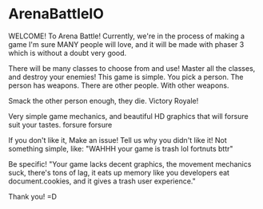 # ArenaBattleIO
WELCOME! To Arena Battle!
Currently, we're in the process of making a game I'm sure MANY people will love, 
and it will be made with phaser 3 which is without a doubt very good.

There will be many classes to choose from and use! Master all the classes, and destroy your enemies!
This game is simple. You pick a person. The person has weapons.
There are other people. With other weapons.

Smack the other person enough, they die.
Victory Royale!

Very simple game mechanics, and beautiful HD graphics that will forsure suit your tastes.
forsure forsure

If you don't like it, Make an issue! Tell us why you didn't like it! Not something simple, like:
"WAHHH your game is trash lol fortnuts bttr"

Be specific!
"Your game lacks decent graphics, the movement mechanics suck, there's tons of lag, it eats up memory like you developers 
eat document.cookies, and it gives a trash user experience."

Thank you! =D
